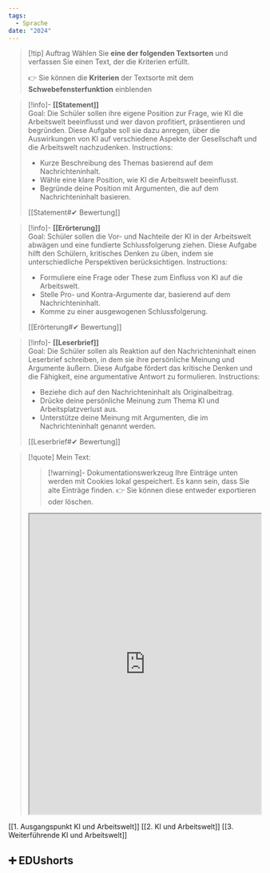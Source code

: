 ```yaml
---
tags:
  - Sprache
date: "2024"
---
```


>[!tip] Auftrag
>Wählen Sie **eine der folgenden Textsorten** und verfassen Sie einen Text, der die Kriterien erfüllt.
>
>👉 Sie können die **Kriterien** der Textsorte mit dem **Schwebefensterfunktion** einblenden


>[!info]- **[[Statement]]**  
>Goal: Die Schüler sollen ihre eigene Position zur Frage, wie KI die Arbeitswelt beeinflusst und wer davon profitiert, präsentieren und begründen. Diese Aufgabe soll sie dazu anregen, über die Auswirkungen von KI auf verschiedene Aspekte der Gesellschaft und die Arbeitswelt nachzudenken.
>Instructions:  
>- Kurze Beschreibung des Themas basierend auf dem Nachrichteninhalt.  
>- Wähle eine klare Position, wie KI die Arbeitswelt beeinflusst.  
>- Begründe deine Position mit Argumenten, die auf dem Nachrichteninhalt basieren.
>
>[[Statement#✔ Bewertung]]

>[!info]- **[[Erörterung]]**  
>Goal: Schüler sollen die Vor- und Nachteile der KI in der Arbeitswelt abwägen und eine fundierte Schlussfolgerung ziehen. Diese Aufgabe hilft den Schülern, kritisches Denken zu üben, indem sie unterschiedliche Perspektiven berücksichtigen.
>Instructions:  
>- Formuliere eine Frage oder These zum Einfluss von KI auf die Arbeitswelt.  
>- Stelle Pro- und Kontra-Argumente dar, basierend auf dem Nachrichteninhalt.  
>- Komme zu einer ausgewogenen Schlussfolgerung.
>
>[[Erörterung#✔ Bewertung]]

>[!info]- **[[Leserbrief]]**  
>Goal: Die Schüler sollen als Reaktion auf den Nachrichteninhalt einen Leserbrief schreiben, in dem sie ihre persönliche Meinung und Argumente äußern. Diese Aufgabe fördert das kritische Denken und die Fähigkeit, eine argumentative Antwort zu formulieren.
>Instructions:  
>- Beziehe dich auf den Nachrichteninhalt als Originalbeitrag.  
>- Drücke deine persönliche Meinung zum Thema KI und Arbeitsplatzverlust aus.  
>- Unterstütze deine Meinung mit Argumenten, die im Nachrichteninhalt genannt werden.
>
>[[Leserbrief#✔ Bewertung]]


   >[!quote] Mein Text:
>>[!warning]- Dokumentationswerkzeug 
>Ihre Einträge unten werden mit Cookies lokal gespeichert. Es kann sein, dass Sie alte Einträge finden. 
>👉 Sie können diese entweder exportieren oder löschen.
>
><iframe width="100%" height="600" src="https://app.Lumi.education/run/KWcs8f" allowfullscreen allow="geolocation *; autoplay; encrypted-media"></iframe>

[[1. Ausgangspunkt KI und Arbeitswelt]]
[[2. KI und Arbeitswelt]]
[[3. Weiterführende KI und Arbeitswelt]]

## ➕ EDUshorts
